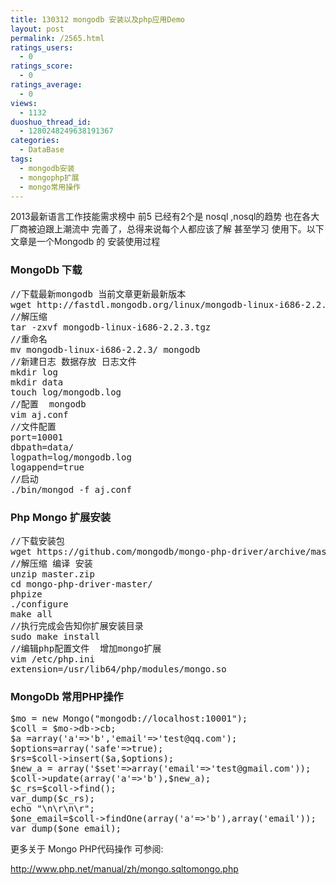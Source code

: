 ```yaml
---
title: 130312 mongodb 安装以及php应用Demo
layout: post
permalink: /2565.html
ratings_users:
  - 0
ratings_score:
  - 0
ratings_average:
  - 0
views:
  - 1132
duoshuo_thread_id:
  - 1280248249638191367
categories:
  - DataBase
tags:
  - mongodb安装
  - mongophp扩展
  - mongo常用操作
---
```

2013最新语言工作技能需求榜中 前5 已经有2个是 nosql ,nosql的趋势 也在各大厂商被迫跟上潮流中 完善了，总得来说每个人都应该了解 甚至学习 使用下。以下文章是一个Mongodb 的 安装使用过程

### MongoDb 下载

<pre>//下载最新mongodb 当前文章更新最新版本
wget http://fastdl.mongodb.org/linux/mongodb-linux-i686-2.2.3.tgz
//解压缩
tar -zxvf mongodb-linux-i686-2.2.3.tgz 
//重命名
mv mongodb-linux-i686-2.2.3/ mongodb
//新建日志 数据存放 日志文件
mkdir log
mkdir data
touch log/mongodb.log	
//配置  mongodb 
vim aj.conf 
//文件配置
port=10001
dbpath=data/
logpath=log/mongodb.log
logappend=true
//启动
./bin/mongod -f aj.conf 
</pre>

### Php Mongo 扩展安装

<pre>//下载安装包
wget https://github.com/mongodb/mongo-php-driver/archive/master.zip
//解压缩 编译 安装 
unzip master.zip
cd mongo-php-driver-master/
phpize
./configure
make all
//执行完成会告知你扩展安装目录
sudo make install
//编辑php配置文件  增加mongo扩展
vim /etc/php.ini
extension=/usr/lib64/php/modules/mongo.so
</pre>

### MongoDb 常用PHP操作

<pre lang="php">$mo = new Mongo("mongodb://localhost:10001");
$coll = $mo->db->cb;
$a =array('a'=>'b','email'=>'test@qq.com');
$options=array('safe'=>true);
$rs=$coll->insert($a,$options);
$new_a = array('$set'=>array('email'=>'test@gmail.com'));
$coll->update(array('a'=>'b'),$new_a);
$c_rs=$coll->find();
var_dump($c_rs);
echo "\n\r\n\r";
$one_email=$coll->findOne(array('a'=>'b'),array('email'));
var_dump($one_email);
</pre>

更多关于 Mongo PHP代码操作 可参阅:

http://www.php.net/manual/zh/mongo.sqltomongo.php